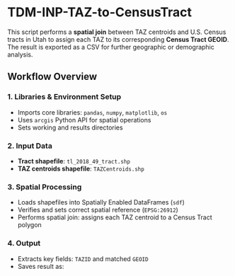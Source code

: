 # TDM-INP-TAZ-to-CensusTract

This script performs a **spatial join** between TAZ centroids and U.S. Census tracts in Utah to assign each TAZ to its corresponding **Census Tract GEOID**. The result is exported as a CSV for further geographic or demographic analysis.

## Workflow Overview

### 1. Libraries & Environment Setup
- Imports core libraries: `pandas`, `numpy`, `matplotlib`, `os`
- Uses `arcgis` Python API for spatial operations
- Sets working and results directories

### 2. Input Data
- **Tract shapefile**: `tl_2018_49_tract.shp`
- **TAZ centroids shapefile**: `TAZCentroids.shp`

### 3. Spatial Processing
- Loads shapefiles into Spatially Enabled DataFrames (`sdf`)
- Verifies and sets correct spatial reference (`EPSG:26912`)
- Performs spatial join: assigns each TAZ centroid to a Census Tract polygon

### 4. Output
- Extracts key fields: `TAZID` and matched `GEOID`
- Saves result as:  

